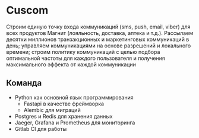 # Cuscom

Строим единую точку входа коммуникаций (sms, push, email, viber) для всех продуктов Магнит (лояльность, доставка, аптека и т.д.). Рассылаем десятки миллионов транзакционных и маркетинговых коммуникаций в день; управляем коммуникациями на основе разрешений и локального времени; строим политику коммуникаций с целью подбора оптимальной частоты для каждого пользователя и получения максимального эффекта от каждой коммуникации

## Команда

* Python как основной язык программирования
  * Fastapi в качестве фреймворка
  * Alembic для миграций
* Postgres и Redis для хранения данных
* Jaeger, Grafana и Prometheus для мониторинга
* Gitlab CI для работы

